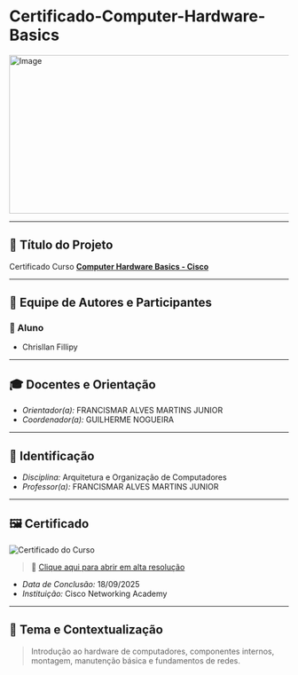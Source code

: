 # Certificado-Computer-Hardware-Basics
<img width="1200" height="286" alt="Image" src="https://github.com/user-attachments/assets/7fa9043f-4d71-4274-b4e1-287bd19cde9c" />

---

## 📌 Título do Projeto
Certificado Curso **[Computer Hardware Basics - Cisco](https://www.netacad.com/portal/learning)**  

---

## 👥 Equipe de Autores e Participantes

### 👤 Aluno
- Chrisllan Fillipy

---

## 🎓 Docentes e Orientação
- *Orientador(a):* FRANCISMAR ALVES MARTINS JUNIOR  
- *Coordenador(a):* GUILHERME NOGUEIRA  

---

## 📝 Identificação
- *Disciplina:* Arquitetura e Organização de Computadores  
- *Professor(a):* FRANCISMAR ALVES MARTINS JUNIOR  

---

## 🖼️ Certificado
![Certificado do Curso](./certificado.png)

> 🔗 [Clique aqui para abrir em alta resolução](./certificado.png)

- *Data de Conclusão:* 18/09/2025  
- *Instituição:* Cisco Networking Academy  

---

## 🎯 Tema e Contextualização
> Introdução ao hardware de computadores, componentes internos, montagem, manutenção básica e fundamentos de redes.
